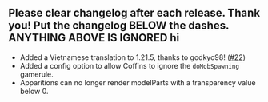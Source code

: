 Please clear changelog after each release.
Thank you!
Put the changelog BELOW the dashes. ANYTHING ABOVE IS IGNORED
hi
-----------------
- Added a Vietnamese translation to 1.21.5, thanks to godkyo98! ([#22](https://github.com/FrozenBlock/TrailierTales/pull/22))
- Added a config option to allow Coffins to ignore the `doMobSpawning` gamerule.
- Apparitions can no longer render modelParts with a transparency value below 0.
